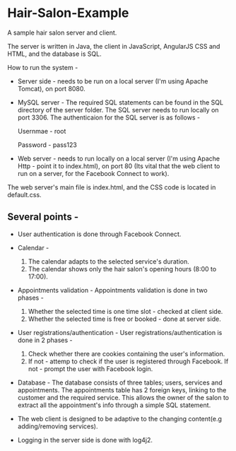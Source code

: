 # Hair-Salon-Example
A sample hair salon server and client.

The server is written in Java, the client in JavaScript, AngularJS CSS and HTML, and the database is SQL.

How to run the system - 

* Server side -  needs to be run on a local server (I'm using Apache Tomcat), on port 8080.

* MySQL server - The required SQL statements can be found in the SQL directory of the server folder. The SQL server needs to run locally on port 3306.
The authenticaion for the SQL server is as follows - 

  Usernmae - root
  
  Password - pass123

* Web server - needs to run locally on a local server (I'm using Apache Http - point it to index.html), on port 80 (Its vital that the web client to run on a server, for the Facebook Connect to work).

The web server's main file is index.html, and the CSS code is located in default.css.

Several points - 
------------------------

* User authentication is done through Facebook Connect.

* Calendar - 
  1. The calendar adapts to the selected service's duration.
  2. The calendar shows only the hair salon's opening hours (8:00 to 17:00).

* Appointments validation - 
Appointments validation is done in two phases - 
  1. Whether the selected time is one time slot - checked at client side.
  2. Whether the selected time is free or booked - done at server side.

* User registrations/authentication - 
User registrations/authentication is done in 2 phases - 
  1. Check whether there are cookies containing the user's information.
  2. If not - attemp to check if the user is registered through Facebook. If not - prompt the user with Facebook login.

* Database - 
The database consists of three tables; users, services and appointments.
The appointments table has 2 foreign keys, linking to the customer and the required service. This allows the owner of the salon to extract all the appointment's info through a simple SQL statement.

* The web client is designed to be adaptive to the changing content(e.g adding/removing services).

* Logging in the server side is done with log4j2.
